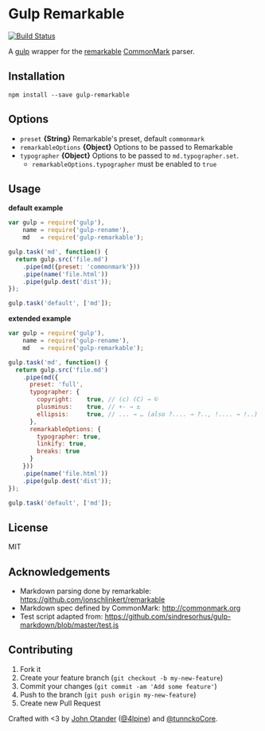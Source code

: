 # Gulp Remarkable

[![Build Status](https://travis-ci.org/johnotander/gulp-remarkable.svg?branch=master)](https://travis-ci.org/johnotander/gulp-remarkable)

A [gulp](http://gulpjs.com) wrapper for the [remarkable](https://github.com/jonschlinkert/remarkable)
[CommonMark](http://commonmark.org) parser.

## Installation

```
npm install --save gulp-remarkable
```

## Options
- `preset` **{String}** Remarkable's preset, default `commonmark`
- `remarkableOptions` **{Object}** Options to be passed to Remarkable
- `typographer` **{Object}** Options to be passed to `md.typographer.set`.
  + `remarkableOptions.typographer` must be enabled to `true`

## Usage
**default example**
```js
var gulp = require('gulp'),
    name = require('gulp-rename'),
    md   = require('gulp-remarkable');

gulp.task('md', function() {
  return gulp.src('file.md')
    .pipe(md({preset: 'commonmark'}))
    .pipe(name('file.html'))
    .pipe(gulp.dest('dist'));
});

gulp.task('default', ['md']);
```

**extended example**
```js
var gulp = require('gulp'),
    name = require('gulp-rename'),
    md   = require('gulp-remarkable');

gulp.task('md', function() {
  return gulp.src('file.md')
    .pipe(md({
      preset: 'full',
      typographer: {
        copyright:    true, // (c) (C) → ©
        plusminus:    true, // +- → ±
        ellipsis:     true, // ... → … (also ?.... → ?.., !.... → !..)
      },
      remarkableOptions: {
        typographer: true,
        linkify: true,
        breaks: true
      }
    }))
    .pipe(name('file.html'))
    .pipe(gulp.dest('dist'));
});

gulp.task('default', ['md']);
```


## License

MIT

## Acknowledgements

* Markdown parsing done by remarkable: <https://github.com/jonschlinkert/remarkable>
* Markdown spec defined by CommonMark: <http://commonmark.org>
* Test script adapted from: <https://github.com/sindresorhus/gulp-markdown/blob/master/test.js>

## Contributing

1. Fork it
2. Create your feature branch (`git checkout -b my-new-feature`)
3. Commit your changes (`git commit -am 'Add some feature'`)
4. Push to the branch (`git push origin my-new-feature`)
5. Create new Pull Request

Crafted with <3 by [John Otander](http://johnotander.com) ([@4lpine](https://twitter.com/4lpine)) and [@tunnckoCore](https://twitter.com/tunnckoCore).
